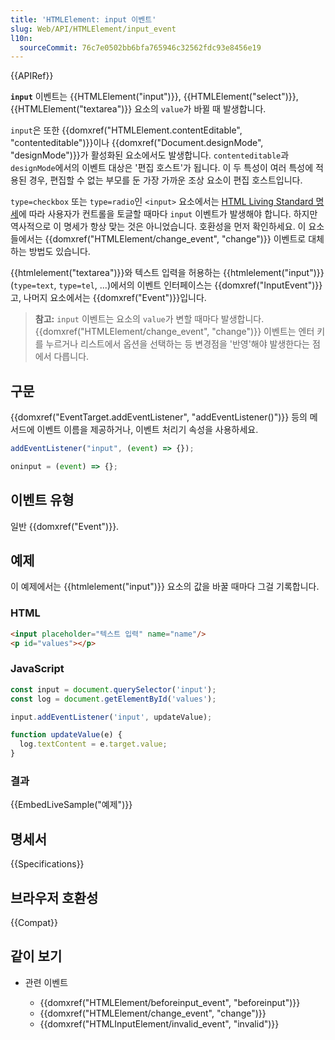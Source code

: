 ```yaml
---
title: 'HTMLElement: input 이벤트'
slug: Web/API/HTMLElement/input_event
l10n:
  sourceCommit: 76c7e0502bb6bfa765946c32562fdc93e8456e19
---
```


{{APIRef}}

**`input`** 이벤트는 {{HTMLElement("input")}}, {{HTMLElement("select")}}, {{HTMLElement("textarea")}} 요소의 `value`가 바뀔 때 발생합니다.

`input`은 또한 {{domxref("HTMLElement.contentEditable", "contenteditable")}}이나 {{domxref("Document.designMode", "designMode")}}가 활성화된 요소에서도 발생합니다. `contenteditable`과 `designMode`에서의 이벤트 대상은 '편집 호스트'가 됩니다. 이 두 특성이 여러 특성에 적용된 경우, 편집할 수 없는 부모를 둔 가장 가까운 조상 요소이 편집 호스트입니다.

`type=checkbox` 또는 `type=radio`인 `<input>` 요소에서는 [HTML Living Standard 명세](https://html.spec.whatwg.org/multipage/input.html#the-input-element:event-input-2)에 따라 사용자가 컨트롤을 토글할 때마다 `input` 이벤트가 발생해야 합니다. 하지만 역사적으로 이 명세가 항상 맞는 것은 아니었습니다. 호환성을 먼저 확인하세요. 이 요소들에서는 {{domxref("HTMLElement/change_event", "change")}} 이벤트로 대체하는 방법도 있습니다.

{{htmlelement("textarea")}}와 텍스트 입력을 허용하는 {{htmlelement("input")}}(`type=text`, `type=tel`, ...)에서의 이벤트 인터페이스는 {{domxref("InputEvent")}}고, 나머지 요소에서는 {{domxref("Event")}}입니다.

> **참고:** `input` 이벤트는 요소의 `value`가 변할 때마다 발생합니다. {{domxref("HTMLElement/change_event", "change")}} 이벤트는 엔터 키를 누르거나 리스트에서 옵션을 선택하는 등 변경점을 '반영'해야 발생한다는 점에서 다릅니다.

## 구문

{{domxref("EventTarget.addEventListener", "addEventListener()")}} 등의 메서드에 이벤트 이름을 제공하거나, 이벤트 처리기 속성을 사용하세요.

```js
addEventListener("input", (event) => {});

oninput = (event) => {};
```

## 이벤트 유형

일반 {{domxref("Event")}}.

## 예제

이 예제에서는 {{htmlelement("input")}} 요소의 값을 바꿀 때마다 그걸 기록합니다.

### HTML

```html
<input placeholder="텍스트 입력" name="name"/>
<p id="values"></p>
```

### JavaScript

```js
const input = document.querySelector('input');
const log = document.getElementById('values');

input.addEventListener('input', updateValue);

function updateValue(e) {
  log.textContent = e.target.value;
}
```

### 결과

{{EmbedLiveSample("예제")}}

## 명세서

{{Specifications}}

## 브라우저 호환성

{{Compat}}

## 같이 보기

- 관련 이벤트

  - {{domxref("HTMLElement/beforeinput_event", "beforeinput")}}
  - {{domxref("HTMLElement/change_event", "change")}}
  - {{domxref("HTMLInputElement/invalid_event", "invalid")}}
